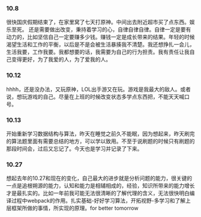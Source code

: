 ### 10.8
很快国庆假期结束了，在家里窝了七天打原神。中间出去附近超市买了点东西。娱乐至死。
还是需要做出改变，秉持着学习的心，自律自律自律。自律一定是要有动力的，比如坚信自己一定要赚多少钱。赚钱一定是成长带来的结果。年轻的时候渴望生活和工作的平衡，以后是不是会被生活暴揍我不清楚。我还想挣扎一会儿，生活我要，工作我要。我都想要的话，我需要为自己的行为担责。我有责任让我自己变得更好，为了我爱的人，为了爱我的人。

### 10.12
hhhh，还是没办法，又玩原神，LOL出手游又在玩。游戏是我最大的敌人。或者说，想玩游戏的自己。尽量在上班的时候改变状态多学点东西把，不能天天喊口号。

### 10.13
开始重新学习数据结构与算法，昨天在睡觉之前久不能眠，因为想起来，昨天刷完的算法题里面有需要总结的地方，可以学以致用。不至于说刷题的时候只有刷题的那段时间会，过后又忘记了。今天也是学习并记录了下来。

### 10.27
想起去年的10.27和现在的变化，自己最大的进步就是分析问题的能力，很关键的一点是追根朔源的能力，认知和能力是相辅相成的，经验，知识所带来的能力增长才是最扎实的。比如一年前我可能无法很清晰的了解代理的含义，无法很快明白编译过程中webpack的作用。扎实基础-好好学习算法，开拓视野-多学习和了解上层框架所做的事情，所实现的原理。for better tomorrow